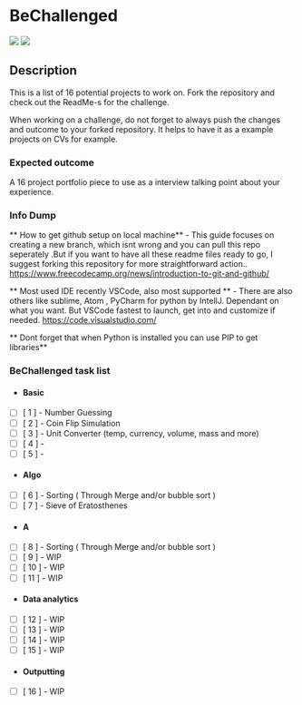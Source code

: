 # BeChallenged

![](https://img.shields.io/github/stars/rleit/be-challenged-16-projects?style=social)  ![](https://img.shields.io/github/forks/rleit/be-challenged-16-projects)

## Description
This is a list of 16 potential projects to work on. Fork the repository and check out the ReadMe-s for the challenge.

When working on a challenge, do not forget to always push the changes and outcome to your forked repository. It helps to have it as a example projects on CVs for example. 


### Expected outcome
A 16 project portfolio piece to use as a interview talking point about your experience.

### Info Dump
** How to get github setup on local machine** - This guide focuses on creating a new branch, which isnt wrong and you can pull this repo seperately .But if you want to have all these readme files ready to go, I suggest forking this repository for more straightforward action..
https://www.freecodecamp.org/news/introduction-to-git-and-github/

** Most used IDE recently VSCode, also most supported ** - There are also others like sublime, Atom , PyCharm for python by IntellJ. Dependant on what you want. But VSCode fastest to launch, get into and customize if needed.
https://code.visualstudio.com/

** Dont forget that when Python is installed you can use PIP to get libraries**

### BeChallenged task list
- #### Basic
- [ ] [ 1 ] - Number Guessing
- [ ] [ 2 ] - Coin Flip Simulation
- [ ] [ 3 ] - Unit Converter (temp, currency, volume, mass and more)
- [ ] [ 4 ] - 
- [ ] [ 5 ] - 
- #### Algo
- [ ] [ 6 ] - Sorting ( Through Merge and/or bubble sort )
- [ ] [ 7 ] - Sieve of Eratosthenes
- #### A
- [ ] [ 8 ] - Sorting ( Through Merge and/or bubble sort )
- [ ] [ 9 ] - WIP
- [ ] [ 10 ] - WIP
- [ ] [ 11 ] - WIP
- #### Data analytics
- [ ] [ 12 ] - WIP
- [ ] [ 13 ] - WIP
- [ ] [ 14 ] - WIP
- [ ] [ 15 ] - WIP
- #### Outputting
- [ ] [ 16 ] - WIP
